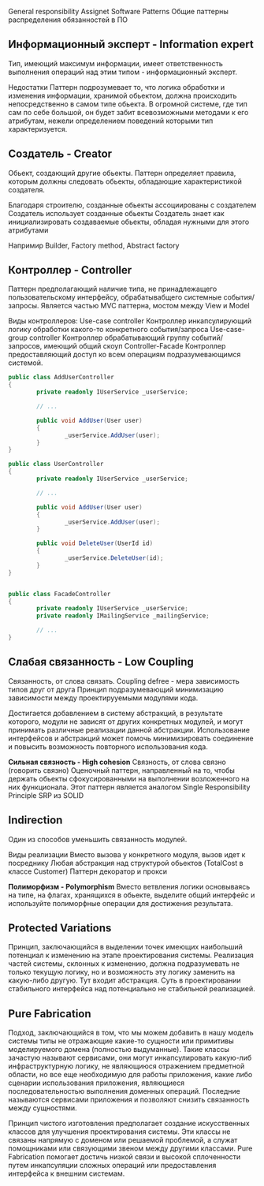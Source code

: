 General responsibility Assignet Software Patterns
Общие паттерны распределения обязанностей в ПО

## **Информационный эксперт - Information expert** 

Тип, имеющий максимум информации, имеет ответственность выполнения операций над этим типом - информационный эксперт. 

Недостатки
Паттерн подрозумевает то, что логика обработки и изменения информации, хранимой обьектом, должна происходить непосредственно в самом типе обьекта. В огромной системе, где тип сам по себе большой, он будет забит всевозможными методами к его атрибутам, нежели определением поведений которыми тип характеризуется. 

## **Создатель - Creator**
Обьект, создающий другие обьекты. Паттерн определяет правила, которым должны следовать обьекты, обладающие характеристикой создателя. 

Благодаря строителю, созданные обьекты ассоциированы с создателем
Создатель использует созданные обьекты 
Создатель знает как инициализировать создаваемые обьекты, обладая нужными для этого атрибутами

Напримир Builder, Factory method, Abstract factory

## **Контроллер - Controller**
Паттерн предполагающий наличие типа, не принадлежащего пользовательскому интерфейсу, обрабатывабщего системные события/запросы. Является частью MVC паттерна, мостом между View и Model

Виды контроллеров:
Use-case сontroller
	Контроллер инкапсулирующий логику обработки какого-то конкретного события/запроса
Use-case-group controller
	Контроллер обрабатывающий группу событий/запросов, имеющий общий скоуп
Controller-Facade
	Контроллер предоставляющий доступ ко всем операциям подразумевающимся системой.
```C#
public class AddUserController 
{
		private readonly IUserService _userService;

		// ...

		public void AddUser(User user)
		{
				_userService.AddUser(user);
		}
}

public class UserController
{
		private readonly IUserService _userService;

		// ...

		public void AddUser(User user)
		{
				_userService.AddUser(user);
		}

		public void DeleteUser(UserId id)
		{
				_userService.DeleteUser(id);
		}
}


public class FacadeController
{
		private readonly IUserService _userService;
		private readonly IMailingService _mailingService;

		// ...
}
```

## **Слабая связанность - Low Coupling**
Связанность, от слова связать.
	Coupling defree - мера зависимость типов друг от друга
Принцип подразумевающий минимизацию зависимости между проектирууемыми модулями кода.

Достигается добавлением в систему абстракций, в результате которого, модули не зависят от других конкретных модулей, и могут принимать различные реализации данной абстракции.
Использование интерфейсов и абстракций может помочь минимизировать соединение и повысить возможность повторного использования кода.

**Сильная связность - High cohesion** 
Связность, от слова связно (говорить связно)
Оценочный паттерн, направленный на то, чтобы держать обьекты сфокусированными на выполнении возложенного на них функционала. Этот паттерн является аналогом Single Responsibility Principle SRP из SOLID

## **Indirection** 
Один из способов уменьшить связанность модулей.

Виды реализации
	Вместо вызова у конкретного модуля, вызов идет к посреднику
	Любая абстракция над структурой обьектов (TotalCost в классе Customer)
	Паттерн декоратор и прокси

**Полиморфизм - Polymorphism**
Вместо ветвления логики основываясь на типе, на флагах, хранящихся в обьекте, выделите общий интерфейс и используйте полиморфные операции для достижения результата. 

## **Protected Variations** 
Принцип, заключающийся в выделении точек имеющих наибольший потенциал к изменению на этапе проектирования системы. Реализация частей системы, склонных к изменению, должна подразумевать не только текущую логику, но и возможность эту логику заменить на какую-либо другую. 
Тут входит абстракция. Суть в проектировании стабильного интерфейса над потенциально не стабильной реализацией. 

## **Pure Fabrication** 
Подход, заключающийся в том, что мы можем добавить в нашу модель системы типы не отражающие какие-то сущности или примитивы моделируемого домена (полностью выдуманные). 
Такие классы зачастую называют сервисами, они могут инкапсулировать какую-либ инфраструктурную логику, не являющиюся отражением предметной области, но все еще необходимую для работы приложения, какие либо сценарии использования приложения, являющиеся последовательностью выполнения доменных операций.
Последние называются сервисами приложения и позволяют снизить связанность между сущностями. 

Принцип чистого изготовления предполагает создание искусственных классов для улучшения проектирования системы. Эти классы не связаны напрямую с доменом или решаемой проблемой, а служат помощниками или связующими звеном между другими классами. Pure Fabrication помогает достичь низкой связи и высокой сплоченности путем инкапсуляции сложных операций или предоставления интерфейса к внешним системам.